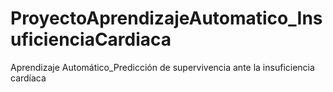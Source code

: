 # ProyectoAprendizajeAutomatico_InsuficienciaCardiaca
Aprendizaje Automático_Predicción de supervivencia ante la insuficiencia cardíaca
